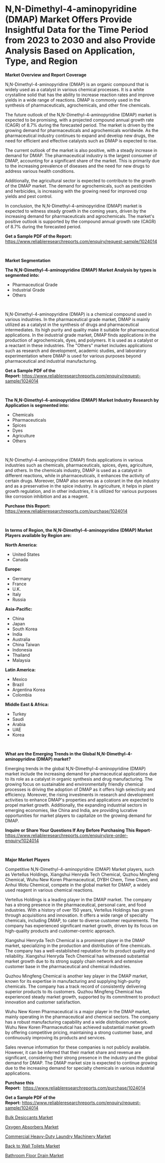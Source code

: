 <p><h1>N,N-Dimethyl-4-aminopyridine (DMAP) Market Offers Provide Insightful Data for the Time Period from 2023 to 2030 and also Provide Analysis Based on Application, Type, and Region</h1></p><p><strong>Market Overview and Report Coverage</strong></p>
<p><p>N,N-Dimethyl-4-aminopyridine (DMAP) is an organic compound that is widely used as a catalyst in various chemical processes. It is a white crystalline solid that has the ability to increase reaction rates and improve yields in a wide range of reactions. DMAP is commonly used in the synthesis of pharmaceuticals, agrochemicals, and other fine chemicals.</p><p>The future outlook of the N,N-Dimethyl-4-aminopyridine (DMAP) market is expected to be promising, with a projected compound annual growth rate (CAGR) of 8.7% during the forecasted period. The market is driven by the growing demand for pharmaceuticals and agrochemicals worldwide. As the pharmaceutical industry continues to expand and develop new drugs, the need for efficient and effective catalysts such as DMAP is expected to rise.</p><p>The current outlook of the market is also positive, with a steady increase in demand for DMAP. The pharmaceutical industry is the largest consumer of DMAP, accounting for a significant share of the market. This is primarily due to the increasing prevalence of diseases and the need for new drugs to address various health conditions.</p><p>Additionally, the agricultural sector is expected to contribute to the growth of the DMAP market. The demand for agrochemicals, such as pesticides and herbicides, is increasing with the growing need for improved crop yields and pest control.</p><p>In conclusion, the N,N-Dimethyl-4-aminopyridine (DMAP) market is expected to witness steady growth in the coming years, driven by the increasing demand for pharmaceuticals and agrochemicals. The market's positive outlook is supported by the compound annual growth rate (CAGR) of 8.7% during the forecasted period.</p></p>
<p><strong>Get a Sample PDF of the Report:</strong> <a href="https://www.reliableresearchreports.com/enquiry/request-sample/1024014">https://www.reliableresearchreports.com/enquiry/request-sample/1024014</a></p>
<p>&nbsp;</p>
<p><strong>Market Segmentation</strong></p>
<p><strong>The N,N-Dimethyl-4-aminopyridine (DMAP) Market Analysis by types is segmented into:</strong></p>
<p><ul><li>Pharmaceutical Grade</li><li>Industrial Grade</li><li>Others</li></ul></p>
<p>&nbsp;</p>
<p><p>N,N-Dimethyl-4-aminopyridine (DMAP) is a chemical compound used in various industries. In the pharmaceutical grade market, DMAP is mainly utilized as a catalyst in the synthesis of drugs and pharmaceutical intermediates. Its high purity and quality make it suitable for pharmaceutical applications. In the industrial grade market, DMAP finds applications in the production of agrochemicals, dyes, and polymers. It is used as a catalyst or a reactant in these industries. The "Others" market includes applications such as research and development, academic studies, and laboratory experimentation where DMAP is used for various purposes beyond pharmaceutical and industrial manufacturing.</p></p>
<p><strong>Get a Sample PDF of the Report:</strong>&nbsp;<a href="https://www.reliableresearchreports.com/enquiry/request-sample/1024014">https://www.reliableresearchreports.com/enquiry/request-sample/1024014</a></p>
<p>&nbsp;</p>
<p><strong>The N,N-Dimethyl-4-aminopyridine (DMAP) Market Industry Research by Application is segmented into:</strong></p>
<p><ul><li>Chemicals</li><li>Pharmaceuticals</li><li>Spices</li><li>Dyes</li><li>Agriculture</li><li>Others</li></ul></p>
<p>&nbsp;</p>
<p><p>N,N-Dimethyl-4-aminopyridine (DMAP) finds applications in various industries such as chemicals, pharmaceuticals, spices, dyes, agriculture, and others. In the chemicals industry, DMAP is used as a catalyst in different reactions, while in pharmaceuticals, it enhances the activity of certain drugs. Moreover, DMAP also serves as a colorant in the dye industry and as a preservative in the spice industry. In agriculture, it helps in plant growth regulation, and in other industries, it is utilized for various purposes like corrosion inhibition and as a reagent.</p></p>
<p><strong>Purchase this Report:</strong>&nbsp; <a href="https://www.reliableresearchreports.com/purchase/1024014">https://www.reliableresearchreports.com/purchase/1024014</a></p>
<p>&nbsp;</p>
<p><strong>In terms of Region, the N,N-Dimethyl-4-aminopyridine (DMAP) Market Players available by Region are:</strong></p>
<p>
    <p> <strong> North America: </strong>
        <ul>
            <li>United States</li>
            <li>Canada</li>
        </ul>
        </p> 
    <p> <strong> Europe: </strong>
        <ul>
            <li>Germany</li>
            <li>France</li>
            <li>U.K.</li>
            <li>Italy</li>
            <li>Russia</li>
        </ul>
        </p> 
    <p> <strong> Asia-Pacific: </strong>
        <ul>
            <li>China</li>
            <li>Japan</li>
            <li>South Korea</li>
            <li>India</li>
            <li>Australia</li>
            <li>China Taiwan</li>
            <li>Indonesia</li>
            <li>Thailand</li>
            <li>Malaysia</li>
        </ul>
        </p> 
    <p> <strong> Latin America: </strong>
        <ul>
            <li>Mexico</li>
            <li>Brazil</li>
            <li>Argentina Korea</li>
            <li>Colombia</li>
        </ul>
        </p> 
    <p> <strong> Middle East & Africa: </strong>
        <ul>
            <li>Turkey</li>
            <li>Saudi</li>
            <li>Arabia</li>
            <li>UAE</li>
            <li>Korea</li>
        </ul>
    </p>
    </p>
<p>&nbsp;</p>
<p><strong>What are the Emerging Trends in the Global N,N-Dimethyl-4-aminopyridine (DMAP) market?</strong></p>
<p><p>Emerging trends in the global N,N-Dimethyl-4-aminopyridine (DMAP) market include the increasing demand for pharmaceutical applications due to its role as a catalyst in organic synthesis and drug manufacturing. The growing focus on sustainable and environmentally friendly chemical processes is driving the adoption of DMAP as it offers high selectivity and efficiency. Moreover, the rising investments in research and development activities to enhance DMAP's properties and applications are expected to propel market growth. Additionally, the expanding industrial sectors in emerging economies, like China and India, are providing lucrative opportunities for market players to capitalize on the growing demand for DMAP.</p></p>
<p><strong>Inquire or Share Your Questions If Any Before Purchasing This Report</strong>- <a href="https://www.reliableresearchreports.com/enquiry/pre-order-enquiry/1024014">https://www.reliableresearchreports.com/enquiry/pre-order-enquiry/1024014</a></p>
<p>&nbsp;</p>
<p><strong>Major Market Players</strong></p>
<p><p>Competitive N,N-Dimethyl-4-aminopyridine (DMAP) Market players, such as Vertellus Holdings, Xiangshui Henryda Tech Chemical, Quzhou Mingfeng Chemical, Wuhu New Koren Pharmaceutical, DYBH Chem, Time Chem, and Anhui Wotu Chemical, compete in the global market for DMAP, a widely used reagent in various chemical reactions.</p><p>Vertellus Holdings is a leading player in the DMAP market. The company has a strong presence in the pharmaceutical, personal care, and food industries. With a history of over 150 years, Vertellus Holdings has grown through acquisitions and innovation. It offers a wide range of specialty chemicals, including DMAP, to cater to diverse customer requirements. The company has experienced significant market growth, driven by its focus on high-quality products and customer-centric approach.</p><p>Xiangshui Henryda Tech Chemical is a prominent player in the DMAP market, specializing in the production and distribution of fine chemicals. The company has a well-established reputation for its product quality and reliability. Xiangshui Henryda Tech Chemical has witnessed substantial market growth due to its strong supply chain network and extensive customer base in the pharmaceutical and chemical industries.</p><p>Quzhou Mingfeng Chemical is another key player in the DMAP market, known for its expertise in manufacturing and supplying high-purity chemicals. The company has a track record of consistently delivering superior products to its customers. Quzhou Mingfeng Chemical has experienced steady market growth, supported by its commitment to product innovation and customer satisfaction.</p><p>Wuhu New Koren Pharmaceutical is a major player in the DMAP market, mainly operating in the pharmaceutical and chemical sectors. The company has a robust manufacturing capability and a wide distribution network. Wuhu New Koren Pharmaceutical has achieved substantial market growth by offering competitive pricing, maintaining a strong customer base, and continuously improving its products and services.</p><p>Sales revenue information for these companies is not publicly available. However, it can be inferred that their market share and revenue are significant, considering their strong presence in the industry and the global demand for DMAP. The DMAP market size is expected to continue growing due to the increasing demand for specialty chemicals in various industrial applications.</p></p>
<p><strong>Purchase this Report:</strong>&nbsp;&nbsp;<a href="https://www.reliableresearchreports.com/purchase/1024014">https://www.reliableresearchreports.com/purchase/1024014</a></p>
<p></p>
<p><strong>Get a Sample PDF of the Report:</strong>&nbsp;<a href="https://www.reliableresearchreports.com/enquiry/request-sample/1024014">https://www.reliableresearchreports.com/enquiry/request-sample/1024014</a></p>
<p><p><a href="https://www.linkedin.com/pulse/bulk-desiccants-market-share-amp-new-trends-analysis-report-mnxye/">Bulk Desiccants Market</a></p><p><a href="https://www.linkedin.com/pulse/oxygen-absorbers-market-research-report-unlocks-analysis-financial-szpke/">Oxygen Absorbers Market</a></p><p><a href="https://github.com/Chiragrp24/Market-Research-Report-List-1/blob/main/commercial-heavy-duty-laundry-machinery-market.md">Commercial Heavy-Duty Laundry Machinery Market</a></p><p><a href="https://medium.com/@twilabailey2000/back-to-wall-toilets-market-size-growth-forecast-2023-2030-1d25f374aaf5">Back to Wall Toilets Market</a></p><p><a href="https://medium.com/@chazmonahan2023/bathroom-floor-drain-market-size-growth-forecast-2023-2030-d74dae82009a">Bathroom Floor Drain Market</a></p></p>